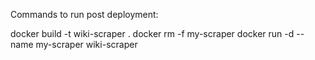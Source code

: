 
Commands to run post deployment:

docker build -t wiki-scraper .
docker rm -f my-scraper
docker run -d --name my-scraper wiki-scraper

